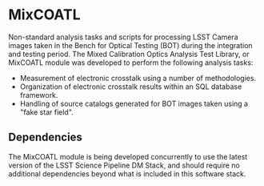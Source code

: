 # MixCOATL

Non-standard analysis tasks and scripts for processing LSST Camera images taken in the Bench for Optical Testing (BOT) during the integration and testing period. The Mixed Calibration Optics Analysis Test Library, or MixCOATL module was developed to perform the following analysis tasks:

* Measurement of electronic crosstalk using a number of methodologies.
* Organization of electronic crosstalk results within an SQL database framework.
* Handling of source catalogs generated for BOT images taken using a "fake star field".

## Dependencies

The MixCOATL module is being developed concurrently to use the latest version of the LSST Science Pipeline DM Stack, and should require no additional dependencies beyond what is included in this software stack.
